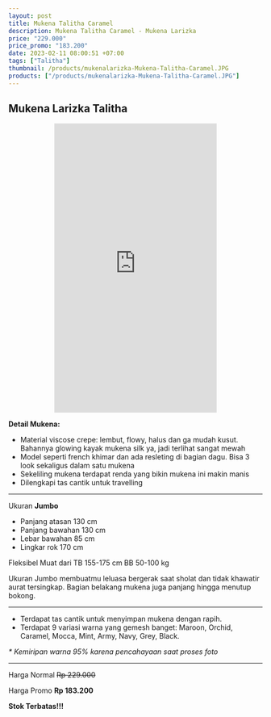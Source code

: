 ```yaml
---
layout: post
title: Mukena Talitha Caramel
description: Mukena Talitha Caramel - Mukena Larizka
price: "229.000"
price_promo: "183.200"
date: 2023-02-11 08:00:51 +07:00
tags: ["Talitha"]
thumbnail: /products/mukenalarizka-Mukena-Talitha-Caramel.JPG
products: ["/products/mukenalarizka-Mukena-Talitha-Caramel.JPG"]
---
```


## Mukena Larizka Talitha ##

<center><iframe width="322" height="573" src="https://www.youtube.com/embed/t5U0dtoycJk" title="Video Mukena Talitha - mukenalarizka.com" frameborder="0" allow="accelerometer; autoplay; clipboard-write; encrypted-media; gyroscope; picture-in-picture; web-share" allowfullscreen></iframe></center>

**Detail Mukena:**

* Material viscose crepe: lembut, flowy, halus dan ga mudah kusut. Bahannya glowing kayak mukena silk ya, jadi terlihat sangat mewah
* Model seperti french khimar dan ada resleting di bagian dagu. Bisa 3 look sekaligus dalam satu mukena
* Sekeliling mukena terdapat renda yang bikin mukena ini makin manis
* Dilengkapi tas cantik untuk travelling

---

Ukuran **Jumbo**

* Panjang atasan 130 cm
* Panjang bawahan 130 cm
* Lebar bawahan 85 cm
* Lingkar rok 170 cm

Fleksibel Muat dari TB 155-175 cm BB 50-100 kg

Ukuran Jumbo membuatmu leluasa bergerak saat sholat dan tidak khawatir aurat tersingkap. Bagian belakang mukena juga panjang hingga menutup bokong.

---

* Terdapat tas cantik untuk menyimpan mukena dengan rapih.
* Terdapat 9 variasi warna yang gemesh banget: Maroon, Orchid, Caramel, Mocca, Mint, Army, Navy, Grey, Black.

_* Kemiripan warna 95% karena pencahayaan saat proses foto_

---

Harga Normal ~~Rp 229.000~~

Harga Promo **Rp 183.200**

**Stok Terbatas!!!**
